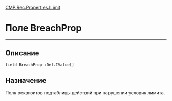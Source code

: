 ﻿---
Link: CMP.Rec.Properties.ILimit.@BreachProp
---

<!---  Навигация
[Имя проекта](#) :
-->
[CMP.Rec.Properties.ILimit](Default)

# Поле BreachProp
---

## Описание

    field BreachProp :Def.IValue[]

<!--
## Аргументы{#Args}

### Аргумент1

Описание аргумента 1
-->

## Назначение

Поля реквизитов подтаблицы действий при нарушении условия лимита.

<!--
## Пример

    BreachProp...
-->

